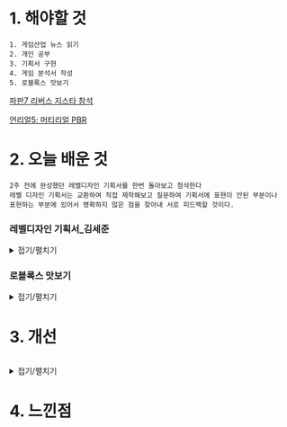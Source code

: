 # 1. 해야할 것
```
1. 게임산업 뉴스 읽기
2. 개인 공부
3. 기획서 구현
4. 게임 분석서 작성
5. 로블록스 맛보기
```
[파판7 리버스 지스타 참석](https://www.gamemeca.com/view.php?gid=1742352)

[언리얼5: 머티리얼 PBR](https://dev.epicgames.com/community/learning/courses/7wR/unreal-engine-53ee42/6WlD/unreal-engine-pbr)

# 2. 오늘 배운 것
```
2주 전에 완성했던 레벨디자인 기획서를 한번 돌아보고 첨삭한다
레벨 디자인 기획서는 교환하여 직접 제작해보고 질문하여 기획서에 표현이 안된 부분이나
표현하는 부분에 있어서 명확하지 않은 점을 찾아내 서로 피드백할 것이다.
```

### 레벨디자인 기획서_김세준
<details>
<summary>접기/펼치기</summary>


</details>

### 로블록스 맛보기
<details>
<summary>접기/펼치기</summary>

색깔 바꾸기
for 문
![image](https://github.com/JM94Ent/TIL-WIL/assets/143363550/270c450f-9c8c-4048-98d1-fa9bae324d13)

while 문
![image](https://github.com/JM94Ent/TIL-WIL/assets/143363550/e87ee0d2-7eb5-4981-a333-27d37400b66f)

시간 바꾸기
![image](https://github.com/JM94Ent/TIL-WIL/assets/143363550/3c9b5aef-fb01-469a-9e2f-9f3c319ababf)

신호등 바꾸기
![image](https://github.com/JM94Ent/TIL-WIL/assets/143363550/f97a1bea-54d6-447b-84b0-d317666e7c31)

</details>

# 3. 개선
```

```
<details>
<summary>접기/펼치기</summary>


</details>

# 4. 느낀점
```

```


